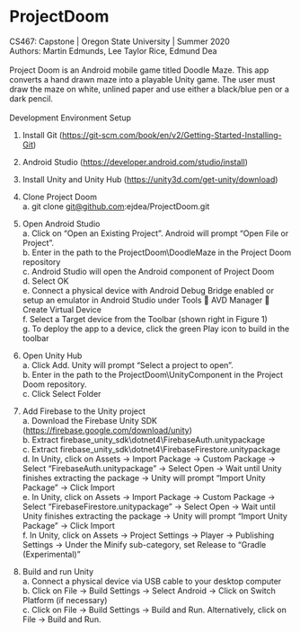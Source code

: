 # ProjectDoom
CS467: Capstone | Oregon State University | Summer 2020
<br>
Authors: Martin Edmunds, Lee Taylor Rice, Edmund Dea
<br />
<br />
Project Doom is an Android mobile game titled Doodle Maze. This app converts a hand drawn maze into a playable Unity game. The user must draw the maze on white, unlined paper and use either a black/blue pen or a dark pencil.
<br />
<br />
Development Environment Setup  <br />
1)	Install Git (https://git-scm.com/book/en/v2/Getting-Started-Installing-Git)  <br />

2)	Android Studio (https://developer.android.com/studio/install)  <br />

3)	Install Unity and Unity Hub (https://unity3d.com/get-unity/download)  <br />

4)	Clone Project Doom  <br />
a.	git clone git@github.com:ejdea/ProjectDoom.git  <br />

5)	Open Android Studio  <br />
a.	Click on “Open an Existing Project”.  Android will prompt “Open File or Project”.  <br />
b.	Enter in the path to the ProjectDoom\DoodleMaze in the Project Doom repository  <br />
c.	Android Studio will open the Android component of Project Doom  <br />
d.	Select OK  <br />
e.	Connect a physical device with Android Debug Bridge enabled or setup an emulator in Android Studio under Tools  AVD Manager  Create Virtual Device  <br />
f.	Select a Target device from the Toolbar (shown right in Figure 1)  <br />
g.	To deploy the app to a device, click the green Play icon to build in the toolbar  <br />

6)	Open Unity Hub  <br />
a.	Click Add. Unity will prompt “Select a project to open”.  <br />
b.	Enter in the path to the ProjectDoom\UnityComponent in the Project Doom repository.  <br />
c.	Click Select Folder  <br />

7)	Add Firebase to the Unity project  <br />
a.	Download the Firebase Unity SDK (https://firebase.google.com/download/unity)  <br />
b.	Extract firebase_unity_sdk\dotnet4\FirebaseAuth.unitypackage  <br />
c.	Extract firebase_unity_sdk\dotnet4\FirebaseFirestore.unitypackage  <br />
d.	In Unity, click on Assets -> Import Package -> Custom Package -> Select “FirebaseAuth.unitypackage” -> Select Open -> Wait until Unity finishes extracting the package -> Unity will prompt “Import Unity Package” -> Click Import  <br />
e.	In Unity, click on Assets -> Import Package -> Custom Package -> Select “FirebaseFirestore.unitypackage” -> Select Open -> Wait until Unity finishes extracting the package -> Unity will prompt “Import Unity Package” -> Click Import  <br />
f.	In Unity, click on Assets -> Project Settings -> Player -> Publishing Settings -> Under the Minify sub-category, set Release to “Gradle (Experimental)”  <br />

8)	Build and run Unity  <br />
a.	Connect a physical device via USB cable to your desktop computer  <br />
b.	Click on File -> Build Settings -> Select Android -> Click on Switch Platform (if necessary)  <br />
c.	Click on File -> Build Settings -> Build and Run.  Alternatively, click on File -> Build and Run.  <br />
